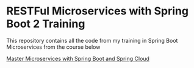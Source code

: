 # RESTFul Microservices with Spring Boot 2 Training

This repository contains all the code from my training in Spring Boot Microservices from the course below

[Master Microservices with Spring Boot and Spring Cloud](https://www.udemy.com/course/microservices-with-spring-boot-and-spring-cloud/)
